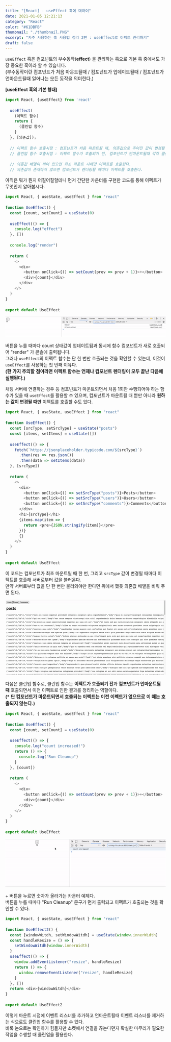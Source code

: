 ```yaml
---
title: "[React] - useEffect 훅에 대하여"
date: 2021-01-05 12:21:13
category: "React"
color: "#61DBFB"
thumbnail: "./thumbnail.PNG"
excerpt: "자주 사용하는 훅 사용법 정리 2편 : useEffect로 이펙트 관리하기"
draft: false
---
```


`useEffect` 훅은 컴포넌트의 부수동작(**effect**) 을 관리하는 훅으로 기본 훅 중에서도 가장 중요한 훅이라 할 수 있습니다.  
<span style = "font-size: 0.9rem">(부수동작이란 컴포넌트가 처음 마운트될때 / 컴포넌트가 업데이트될때 / 컴포넌트가 언마운트될때 일어나는 모든 동작을 의미한다.)</span>

**\[useEffect 훅의 기본 형태\]**

```js
import React, {useEffect} from 'react'

  useEffect(
    (이펙트 함수)
    return {
      (클린업 함수)
    }
  }, [의존값]);

  // 이펙트 함수 호출시점 : 컴포넌트가 처음 마운트될 때, 의존값으로 주어진 값이 변경될 때
  // 클린업 함수 호출시점 : 이펙트 함수가 호출되기 전, 컴포넌트가 언마운트될때 각각 클린업이 호출된다.

  // 의존값 배열이 비어 있으면 최초 마운트 시에만 이펙트를 호출한다.
  // 의존값이 존재하지 않으면 컴포넌트가 렌더링될 때마다 이펙트를 호출한다.
```

아직은 뭐가 뭔지 어질어질할테니 먼저 간단한 카운터를 구현한 코드를 통해 이펙트가 무엇인지 알아봅시다.

```js
import React, { useState, useEffect } from "react"

function UseEffect() {
  const [count, setCount] = useState(0)

  useEffect(() => {
    console.log("effect")
  }, [])

  console.log("render")

  return (
    <>
      <div>
        <button onClick={() => setCount(prev => prev + 1)}>+</button>
        <div>{count}</div>
      </div>
    </>
  )
}

export default UseEffect
```

<img src = "./0.gif" />

버튼을 누를 때마다 count 상태값이 업데이트됨과 동시에 함수 컴포넌트가 새로 호출되어 "render" 가 콘솔에 출력됩니다.  
그러나 `useEffect`의 이펙트 함수는 단 한 번만 호출되는 것을 확인할 수 있는데, 이것이 `useEffect`를 사용하는 첫 번째 이유다.  
<span style = "font-size: 0.9rem; font-weight: 600">(한 가지 주의할 점이라면 이펙트 함수는 언제나 컴포넌트 렌더링이 모두 끝난 다음에 실행된다.)</span>

채팅 서버에 연결하는 경우 등 컴포넌트가 마운트되면서 처음 1회만 수행되어야 하는 함수가 있을 때 `useEffect`를 활용할 수 있으며, 컴포넌트가 마운트될 때 뿐만 아니라 **원하는 값이 변경될 때만** 이펙트를 호출할 수도 있다.

```js
import React, { useState, useEffect } from "react"

function UseEffect() {
  const [srcType, setSrcType] = useState("posts")
  const [items, setItems] = useState([])

  useEffect(() => {
    fetch(`https://jsonplaceholder.typicode.com/${srcType}`)
      .then(res => res.json())
      .then(data => setItems(data))
  }, [srcType])

  return (
    <>
      <div>
        <button onClick={() => setSrcType("posts")}>Posts</button>
        <button onClick={() => setSrcType("users")}>Users</button>
        <button onClick={() => setSrcType("comments")}>Comments</button>
      </div>
      <h1>{srcType}</h1>
      {items.map(item => {
        return <pre>{JSON.stringify(item)}</pre>
      })}
      {}
    </>
  )
}

export default UseEffect
```

이 코드는 컴포넌트가 최초 마운트될 때 한 번, 그리고 `srcType` 값이 변경될 때마다 이펙트를 호출해 서버로부터 값을 불러온다.  
만약 서버로부터 값을 단 한 번만 불러와야만 한다면 위에서 했듯 의존값 배열을 비워 주면 된다.

<img src = "./1.gif" />

다음은 클린업 함수로, 클린업 함수는 **이펙트가 호출되기 전**과 **컴포넌트가 언마운트될 때** 호출되면서 이전 이펙트로 인한 결과를 정리하는 역할이다.  
<span style = "font-size: 0.9rem; font-weight: 600">(\* 단 컴포넌트가 마운트되면서 호출되는 이펙트는 이전 이펙트가 없으므로 이 때는 호출되지 않는다.)</span>

```js
import React, { useState, useEffect } from "react"

function UseEffect() {
  const [count, setCount] = useState(0)

  useEffect(() => {
    console.log("count increased!")
    return () => {
      console.log("Run Cleanup")
    }
  }, [count])

  return (
    <>
      <div>
        <button onClick={() => setCount(prev => prev + 1)}>+</button>
        <div>{count}</div>
      </div>
    </>
  )
}

export default UseEffect
```

<img src = "./2.gif" />

\+ 버튼을 누르면 숫자가 올라가는 카운터 예제다.  
버튼을 누를 때마다 "Run Cleanup" 문구가 먼저 출력되고 이펙트가 호출되는 것을 확인할 수 있다.

```js
import React, { useState, useEffect } from "react"

function UseEffect2() {
  const [windowWitdh, setWindowWitdh] = useState(window.innerWidth)
  const handleResize = () => {
    setWindowWitdh(window.innerWidth)
  }
  useEffect(() => {
    window.addEventListener("resize", handleResize)
    return () => {
      window.removeEventListener("resize", handleResize)
    }
  }, [])
  return <div>{windowWitdh}</div>
}

export default UseEffect2
```

이렇게 마운트 시점에 이벤트 리스너를 추가하고 언마운트될때 이벤트 리스너를 제거하는 식으로도 클린업 함수를 활용할 수 있다.  
비록 눈으로는 확인하기 힘들지만 소켓에서 연결을 끊는다던지 확실한 마무리가 필요한 작업을 수행할 때 클린업을 활용한다.
